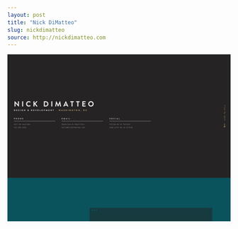 ```yaml
---
layout: post
title: "Nick DiMatteo"
slug: nickdimatteo
source: http://nickdimatteo.com
---
```


<img src="/assets/img/screenshots/nick-dimatteo.jpg">
